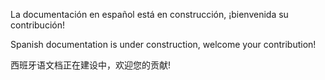 La documentación en español está en construcción, ¡bienvenida su contribución!

Spanish documentation is under construction, welcome your contribution!

西班牙语文档正在建设中，欢迎您的贡献!